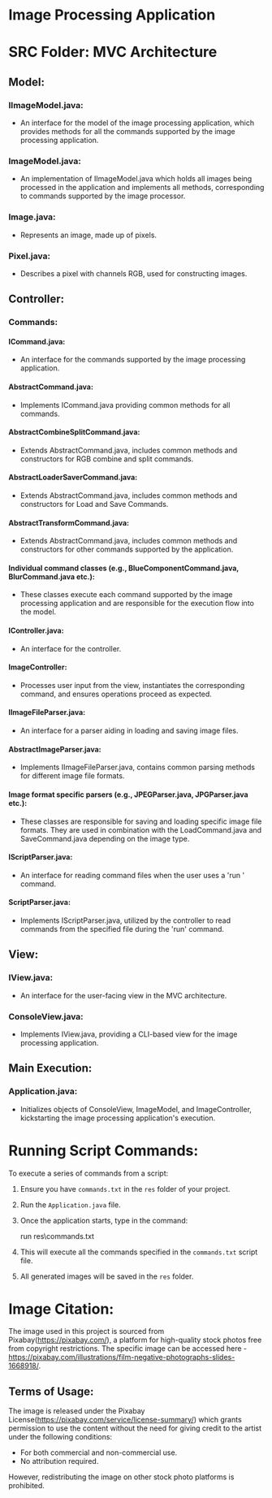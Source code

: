 # Image Processing Application
# SRC Folder: MVC Architecture

## Model:

### IImageModel.java:
- An interface for the model of the image processing application, which provides methods for all the commands supported by the image processing application.

### ImageModel.java:
- An implementation of IImageModel.java which holds all images being processed in the application and implements all methods, corresponding to commands supported by the image processor.

### Image.java:
- Represents an image, made up of pixels.

### Pixel.java:
- Describes a pixel with channels RGB, used for constructing images.

## Controller:

### Commands:

#### ICommand.java:
- An interface for the commands supported by the image processing application.

#### AbstractCommand.java:
- Implements ICommand.java providing common methods for all commands.

#### AbstractCombineSplitCommand.java:
- Extends AbstractCommand.java, includes common methods and constructors for RGB combine and split commands.

#### AbstractLoaderSaverCommand.java:
- Extends AbstractCommand.java, includes common methods and constructors for Load and Save Commands.

#### AbstractTransformCommand.java:
- Extends AbstractCommand.java, includes common methods and constructors for other commands supported by the application.

#### Individual command classes (e.g., BlueComponentCommand.java, BlurCommand.java etc.):
- These classes execute each command supported by the image processing application and are responsible for the execution flow into the model.

#### IController.java:
- An interface for the controller.

#### ImageController:
- Processes user input from the view, instantiates the corresponding command, and ensures operations proceed as expected.

#### IImageFileParser.java:
- An interface for a parser aiding in loading and saving image files.

#### AbstractImageParser.java:
- Implements IImageFileParser.java, contains common parsing methods for different image file formats.

#### Image format specific parsers (e.g., JPEGParser.java, JPGParser.java etc.):
- These classes are responsible for saving and loading specific image file formats. They are used in combination with the LoadCommand.java and SaveCommand.java depending on the image type.

#### IScriptParser.java:
- An interface for reading command files when the user uses a 'run <filename>' command.

#### ScriptParser.java:
- Implements IScriptParser.java, utilized by the controller to read commands from the specified file during the 'run' command.

## View:

### IView.java:
- An interface for the user-facing view in the MVC architecture.

### ConsoleView.java:
- Implements IView.java, providing a CLI-based view for the image processing application.

## Main Execution:

### Application.java:
- Initializes objects of ConsoleView, ImageModel, and ImageController, kickstarting the image processing application's execution.

# Running Script Commands:

To execute a series of commands from a script:

1. Ensure you have `commands.txt` in the `res` folder of your project.
2. Run the `Application.java` file.
3. Once the application starts, type in the command:
  
   run res\commands.txt
4. This will execute all the commands specified in the `commands.txt` script file.
5. All generated images will be saved in the `res` folder.

# Image Citation:
The image used in this project is sourced from Pixabay(https://pixabay.com/), a platform for high-quality stock photos free from copyright restrictions. The specific image can be accessed here - https://pixabay.com/illustrations/film-negative-photographs-slides-1668918/.

## Terms of Usage:
The image is released under the Pixabay License(https://pixabay.com/service/license-summary/) which grants permission to use the content without the need for giving credit to the artist under the following conditions:

- For both commercial and non-commercial use.
- No attribution required.

However, redistributing the image on other stock photo platforms is prohibited.

